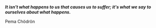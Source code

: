 _**It isn't what happens to us that causes us to suffer; it's what we say to ourselves about what happens.**_

Pema Chödrön